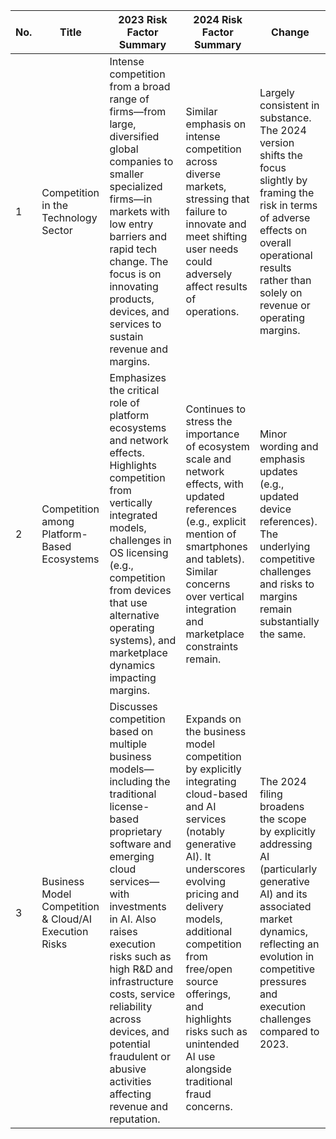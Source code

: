 | No. | Title                                       | 2023 Risk Factor Summary                                                                                                                                                    | 2024 Risk Factor Summary                                                                                                                                                         | Change                                                                                                                                                                                                       |
|-----|---------------------------------------------|-----------------------------------------------------------------------------------------------------------------------------------------------------------------------------|----------------------------------------------------------------------------------------------------------------------------------------------------------------------------------|--------------------------------------------------------------------------------------------------------------------------------------------------------------------------------------------------------------|
| 1   | Competition in the Technology Sector        | Intense competition from a broad range of firms—from large, diversified global companies to smaller specialized firms—in markets with low entry barriers and rapid tech change. The focus is on innovating products, devices, and services to sustain revenue and margins. | Similar emphasis on intense competition across diverse markets, stressing that failure to innovate and meet shifting user needs could adversely affect results of operations. | Largely consistent in substance. The 2024 version shifts the focus slightly by framing the risk in terms of adverse effects on overall operational results rather than solely on revenue or operating margins.    |
| 2   | Competition among Platform-Based Ecosystems | Emphasizes the critical role of platform ecosystems and network effects. Highlights competition from vertically integrated models, challenges in OS licensing (e.g., competition from devices that use alternative operating systems), and marketplace dynamics impacting margins. | Continues to stress the importance of ecosystem scale and network effects, with updated references (e.g., explicit mention of smartphones and tablets). Similar concerns over vertical integration and marketplace constraints remain.           | Minor wording and emphasis updates (e.g., updated device references). The underlying competitive challenges and risks to margins remain substantially the same.                                                  |
| 3   | Business Model Competition & Cloud/AI Execution Risks | Discusses competition based on multiple business models—including the traditional license-based proprietary software and emerging cloud services—with investments in AI. Also raises execution risks such as high R&D and infrastructure costs, service reliability across devices, and potential fraudulent or abusive activities affecting revenue and reputation. | Expands on the business model competition by explicitly integrating cloud-based and AI services (notably generative AI). It underscores evolving pricing and delivery models, additional competition from free/open source offerings, and highlights risks such as unintended AI use alongside traditional fraud concerns. | The 2024 filing broadens the scope by explicitly addressing AI (particularly generative AI) and its associated market dynamics, reflecting an evolution in competitive pressures and execution challenges compared to 2023. |